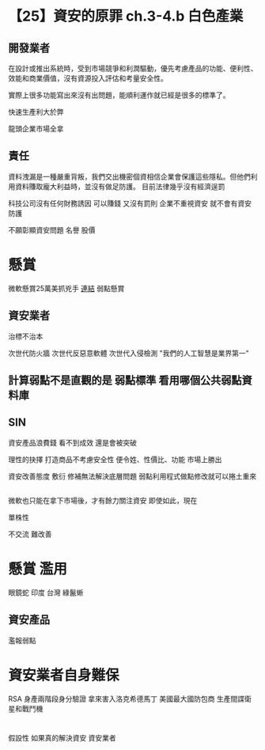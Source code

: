 # 【25】資安的原罪 ch.3-4.b 白色產業

## 開發業者
在設計或推出系統時，受到市場競爭和利潤驅動，優先考慮產品的功能、便利性、效能和商業價值，沒有資源投入評估和考量安全性。

實際上很多功能寫出來沒有出問題，能順利運作就已經是很多的標準了。


快速生產利大於弊

龍頭企業市場全拿

## 責任
資料洩漏是一種嚴重背叛，我們交出機密個資相信企業會保護這些隱私。但他們利用資料賺取龐大利益時，並沒有做足防護。
目前法律幾乎沒有經濟逞罰

科技公司沒有任何財務誘因 可以賺錢 又沒有罰則 企業不重視資安 就不會有資安防護

不願彰顯資安問題
名譽 股價

# 懸賞
微軟懸賞25萬美抓兇手 [連結](https://www.epochtimes.com/b5/9/2/15/n2430431.htm)
弱點懸賞

## 資安業者
治標不治本

次世代防火牆 次世代反惡意軟體 次世代入侵檢測 "我們的人工智慧是業界第一"

計算弱點不是直觀的是 弱點標準
看用哪個公共弱點資料庫 
---

## SIN
資安產品浪費錢 看不到成效 還是會被突破

理性的抉擇
打造商品不考慮安全性
便令姓、性價比、功能
市場上勝出

資安改善態度
敷衍 修補無法解決底層問題
弱點利用程式做點修改就可以捲土重來
##
微軟也只能在拿下市場後，才有餘力關注資安
即使如此，現在 

單株性

不交流 難改善

# 懸賞 濫用
眼鏡蛇 印度
台灣 綠鬣蜥

## 資安產品
濫報弱點

# 資安業者自身難保
RSA 身產兩階段身分驗證 拿來害入洛克希德馬丁 美國最大國防包商 生產間諜衛星和戰鬥機

#
假設性
如果真的解決資安 資安業者